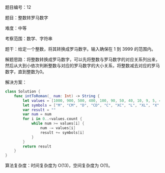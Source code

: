 题目编号：12

题目：整数转罗马数字

难度：中等

考察范围：数学、字符串

题干：给定一个整数，将其转换成罗马数字。输入确保在 1 到 3999 的范围内。

解题思路：将整数转换成罗马数字，可以先将整数与罗马数字的对应关系列出来，然后从大到小依次判断整数与对应的罗马数字的大小关系，将整数减去对应的罗马数字，直到整数为0。

解决方案：

```swift
class Solution {
    func intToRoman(_ num: Int) -> String {
        let values = [1000, 900, 500, 400, 100, 90, 50, 40, 10, 9, 5, 4, 1]
        let symbols = ["M", "CM", "D", "CD", "C", "XC", "L", "XL", "X", "IX", "V", "IV", "I"]
        var result = ""
        var num = num
        for i in 0..<values.count {
            while num >= values[i] {
                num -= values[i]
                result += symbols[i]
            }
        }
        return result
    }
}
```

算法复杂度：时间复杂度为 O(13)，空间复杂度为 O(1)。